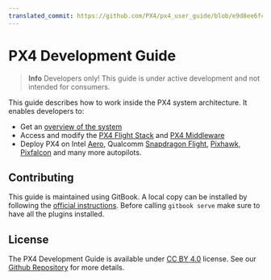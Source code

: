 ```yaml
---
translated_commit: https://github.com/PX4/px4_user_guide/blob/e9d8ee6fc72c9d0111c14edaf7c585c0024382aa/book.json 
---
```


# PX4 Development Guide

> **Info** Developers only! This guide is under active development and not intended for consumers.

This guide describes how to work inside the PX4 system architecture. It enables developers to:

* Get an [overview of the system](setup/config_initial.md)
* Access and modify the [PX4 Flight Stack](concept/flight_stack.md) and [PX4 Middleware](concept/middleware.md)
* Deploy PX4 on Intel [Aero](flight_controller/intel_aero.md), Qualcomm [Snapdragon Flight](flight_controller/snapdragon_flight.md), [Pixhawk](flight_controller/pixhawk.md), [Pixfalcon](flight_controller/pixfalcon.md) and many more autopilots.

## Contributing

This guide is maintained using GitBook. A local copy can be installed by following the [official instructions](https://toolchain.gitbook.com/setup.html). Before calling `gitbook serve` make sure to have all the plugins installed.

## License

The PX4 Development Guide is available under [CC BY 4.0](https://creativecommons.org/licenses/by/4.0/) license. See our [Github Repository](https://github.com/PX4/Devguide) for more details.
